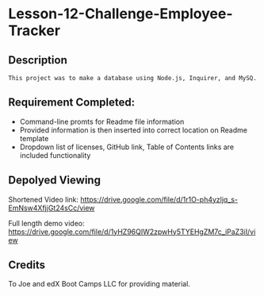 # Lesson-12-Challenge-Employee-Tracker

## Description
```
This project was to make a database using Node.js, Inquirer, and MySQ. 
```

## Requirement Completed:
- Command-line promts for Readme file information
- Provided information is then inserted into correct location on Readme template
- Dropdown list of licenses, GitHub link, Table of Contents links are included functionality 

## Depolyed Viewing

Shortened Video link: https://drive.google.com/file/d/1r1O-ph4yzljq_s-EmNsw4XfjjGt24sCc/view

Full length demo video: https://drive.google.com/file/d/1yHZ96QIW2zpwHy5TYEHgZM7c_iPaZ3iI/view

## Credits
 To Joe and edX Boot Camps LLC for providing material.